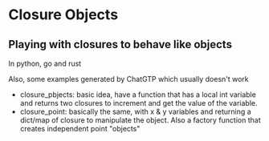 # Closure Objects
## Playing with closures to behave like objects

In python, go and rust

Also, some examples generated by ChatGTP which usually doesn't work

- closure_pbjects: basic idea, have a function that has a local int variable and returns two closures to increment and get the value of the variable. 
- closure_point: basically the same, with x & y variables and returning a dict/map of closure to manipulate the object. Also a factory function that creates independent point "objects"
